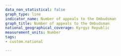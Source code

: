 ```yaml
---
data_non_statistical: false
graph_type: line
indicator_name: Number of appeals to the Ombudsman
graph_title: Number of appeals to the Ombudsman
national_geographical_coverage: Kyrgyz Republic
measurement_units: Number
tags:
- custom.national

---
```


